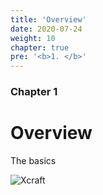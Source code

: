 ```yaml
---
title: 'Overview'
date: 2020-07-24
weight: 10
chapter: true
pre: '<b>1. </b>'
---
```


### Chapter 1

# Overview

The basics

![Xcraft](/img/x-logo.png)
